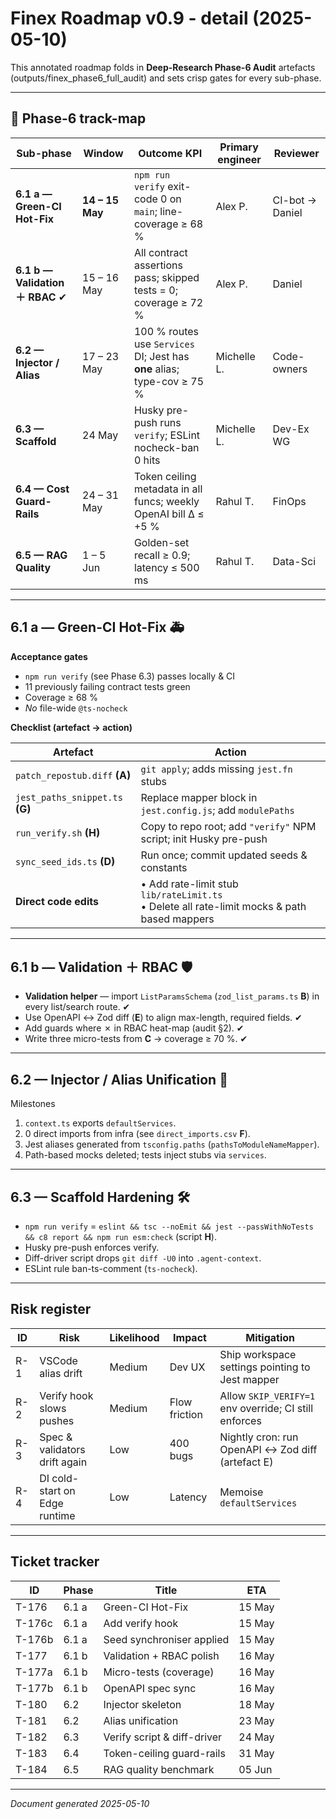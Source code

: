 # Finex Roadmap v0.9 - detail  (2025-05-10)

This annotated roadmap folds in **Deep-Research Phase-6 Audit** artefacts  
(outputs/finex_phase6_full_audit) and sets crisp gates for every sub-phase.

---

## 📍 Phase-6 track-map

| Sub-phase | Window | Outcome KPI | Primary engineer | Reviewer |
|-----------|--------|-------------|------------------|----------|
| **6.1 a — Green-CI Hot-Fix** | **14 – 15 May** | `npm run verify` exit-code 0 on `main`; line-coverage ≥ 68 % | Alex P. | CI-bot → Daniel |
| **6.1 b — Validation ＋ RBAC** ✔ | 15 – 16 May | All contract assertions pass; skipped tests = 0; coverage ≥ 72 % | Alex P. | Daniel |
| **6.2 — Injector / Alias** | 17 – 23 May | 100 % routes use `Services` DI; Jest has **one** alias; type-cov ≥ 75 % | Michelle L. | Code-owners |
| **6.3 — Scaffold** | 24 May | Husky pre-push runs `verify`; ESLint nocheck-ban 0 hits | Michelle L. | Dev-Ex WG |
| **6.4 — Cost Guard-Rails** | 24 – 31 May | Token ceiling metadata in all funcs; weekly OpenAI bill Δ ≤ +5 % | Rahul T. | FinOps |
| **6.5 — RAG Quality** | 1 – 5 Jun | Golden-set recall ≥ 0.9; latency ≤ 500 ms | Rahul T. | Data-Sci |

---

## 6.1 a — Green-CI Hot-Fix 🚑

**Acceptance gates**

* `npm run verify` (see Phase 6.3) passes locally & CI  
* 11 previously failing contract tests green  
* Coverage ≥ 68 %  
* *No* file-wide `@ts-nocheck`

**Checklist (artefact → action)**

| Artefact | Action |
|----------|--------|
| `patch_repostub.diff` **(A)** | `git apply`; adds missing `jest.fn` stubs |
| `jest_paths_snippet.ts` **(G)** | Replace mapper block in `jest.config.js`; add `modulePaths` |
| `run_verify.sh` **(H)** | Copy to repo root; add `"verify"` NPM script; init Husky pre-push |
| `sync_seed_ids.ts` **(D)** | Run once; commit updated seeds & constants |
| **Direct code edits** | • Add rate-limit stub `lib/rateLimit.ts`<br>• Delete all rate-limit mocks & path based mappers |

---

## 6.1 b — Validation ＋ RBAC 🛡️

* **Validation helper** — import `ListParamsSchema` (`zod_list_params.ts` **B**) in every list/search route. ✔  
* Use OpenAPI ↔ Zod diff (**E**) to align max-length, required fields. ✔  
* Add guards where ✗ in RBAC heat-map (audit §2). ✔  
* Write three micro-tests from **C** → coverage ≥ 70 %. ✔  

---

## 6.2 — Injector / Alias Unification 🧩

Milestones  

1. `context.ts` exports `defaultServices`.  
2. 0 direct imports from infra (see `direct_imports.csv` **F**).  
3. Jest aliases generated from `tsconfig.paths` (`pathsToModuleNameMapper`).  
4. Path-based mocks deleted; tests inject stubs via `services`.  

---

## 6.3 — Scaffold Hardening 🛠️

* `npm run verify` = `eslint && tsc --noEmit && jest --passWithNoTests && c8 report && npm run esm:check` (script **H**).  
* Husky pre-push enforces verify.  
* Diff-driver script drops `git diff -U0` into `.agent-context`.  
* ESLint rule ban-ts-comment (`ts-nocheck`).

---

## Risk register

| ID | Risk | Likelihood | Impact | Mitigation |
|----|------|-----------|--------|------------|
| R-1 | VSCode alias drift | Medium | Dev UX | Ship workspace settings pointing to Jest mapper |
| R-2 | Verify hook slows pushes | Medium | Flow friction | Allow `SKIP_VERIFY=1` env override; CI still enforces |
| R-3 | Spec & validators drift again | Low | 400 bugs | Nightly cron: run OpenAPI ↔ Zod diff (artefact E) |
| R-4 | DI cold-start on Edge runtime | Low | Latency | Memoise `defaultServices` |

---

## Ticket tracker

| ID | Phase | Title | ETA |
|----|-------|-------|-----|
| T-176  | 6.1 a | Green-CI Hot-Fix           | 15 May |
| T-176c | 6.1 a | Add verify hook            | 15 May |
| T-176b | 6.1 a | Seed synchroniser applied  | 15 May |
| T-177  | 6.1 b | Validation + RBAC polish   | 16 May |
| T-177a | 6.1 b | Micro-tests (coverage)     | 16 May |
| T-177b | 6.1 b | OpenAPI spec sync          | 16 May |
| T-180  | 6.2 | Injector skeleton           | 18 May |
| T-181  | 6.2 | Alias unification           | 23 May |
| T-182  | 6.3 | Verify script & diff-driver | 24 May |
| T-183  | 6.4 | Token-ceiling guard-rails   | 31 May |
| T-184  | 6.5 | RAG quality benchmark       | 05 Jun |

---

*Document generated 2025-05-10*
